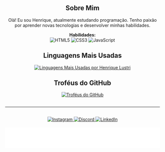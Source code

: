 <div align="center">
  <h2>Sobre Mim</h2>
  <p>
    Olá! Eu sou Henrique, atualmente estudando programação. Tenho paixão por aprender novas tecnologias e desenvolver minhas habilidades.
  </p>
  <p>
    <strong>Habilidades:</strong><br>
    <img src="https://img.shields.io/badge/HTML5-E34F26?style=for-the-badge&logo=html5&logoColor=white" alt="HTML5"/>
    <img src="https://img.shields.io/badge/CSS3-1572B6?style=for-the-badge&logo=css3&logoColor=white" alt="CSS3"/>
    <img src="https://img.shields.io/badge/JavaScript-F7DF1E?style=for-the-badge&logo=javascript&logoColor=black" alt="JavaScript"/>
  </p>
</div>

<div align="center">
  <h2>Linguagens Mais Usadas</h2>
  <a href="https://github.com/RickLustri">
    <img height="150px" src="https://github-readme-stats.vercel.app/api/top-langs?username=RickLustri&layout=compact&langs_count=6&theme=dracula&hide_title=true" alt="Linguagens Mais Usadas por Henrique Lustri"/>
  </a>
</div>

<div align="center">
  <h2>Troféus do GitHub</h2>
  <a href="https://github.com/RickLustri">
    <img src="https://github-profile-trophy.vercel.app/?username=RickLustri&theme=dracula&no_frame=true&row=1&column=4" alt="Troféus do GitHub"/>
  </a>
</div>

<div align="center">
<br>
<hr>
<br>
  <a href="https://www.instagram.com/eu.lustri/" target="_blank">
    <img src="https://img.shields.io/badge/Instagram-E4405F?style=for-the-badge&logo=instagram&logoColor=white" alt="Instagram"/>
  </a>
  <a href="https://discord.com/channels/@me/1253357286118789261" target="_blank">
    <img src="https://img.shields.io/badge/Discord-7289DA?style=for-the-badge&logo=discord&logoColor=white" alt="Discord"/>
  </a>
  <a href="https://www.linkedin.com/in/ricklustri" target="_blank">
    <img src="https://img.shields.io/badge/LinkedIn-0077B5?style=for-the-badge&logo=linkedin&logoColor=white" alt="LinkedIn"/>
  </a>
</div>

<div align="center">
<br>
  <img src="texto.svg" alt="imagem"/>
</div>
